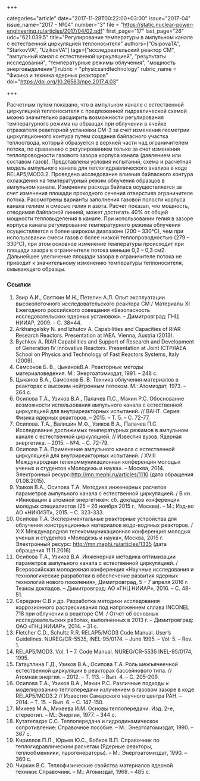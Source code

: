 +++

categories="article"
date="2017-11-28T00:22:00+03:00"
issue="2017-04"
issue_name="2017 - №04"
number="3"
file = "https://static.nuclear-power-engineering.ru/articles/2017/04/02.pdf"
first_page="17"
last_page="26"
udc="621.039.5"
title="Регулирование температуры в ампульном канале с естественной циркуляцией теплоносителя"
authors=["OsipovaTA", "StarkovVA", "UzikovVA"]
tags=["исследовательский реактор СМ", "ампульный канал с естественной циркуляцией", "результаты исследований", "температурные режимы облучения", "мощность энерговыделения"]
rubric = "physicsandtechnology"
rubric_name = "Физика и техника ядерных реакторов"
doi="https://doi.org/10.26583/npe.2017.4.03"

+++

Расчетным путем показано, что в ампульном канале с естественной циркуляцией теплоносителя с предложенной гидравлической схемой можно значительно расширить возможности регулирования температурного режима на образцах при облучении в ячейке отражателя реакторной установки СМ-3 за счет изменения геометрии циркуляционного контура путем создания байпасного участка теплоотвода, который образуется в верхней части над ограничителем потока, по сравнению с регулированием только за счет изменения теплопроводности газового зазора корпуса канала (давлением или составом газов). Представлены условия испытаний, схема и расчетная модель ампульного канала для теплогидравлического анализа в коде RELAP5/MOD3.2. Проведено исследование влияния байпасного контура охлаждения на температурный режим облучения образцов в ампульном канале. Изменение расхода байпаса осуществляется за счет изменения площади проходного сечения отверстияв ограничителе потока. Рассмотрены варианты заполнения газовой полости корпуса канала гелием и смесью гелия и азота. Расчет показал, что мощность, отводимая байпасной линией, может достигать 40% от общей мощности тепловыделения в канале. При использовании гелия в зазоре корпуса канала регулирование температурного режима облучения осуществляется в более широком диапазоне (200 – 330°С), чем при использовании смеси газов с более низкой теплопроводностью (279 – 330°С), при этом основное изменение температуры происходит при площади зазора в ограничителе потока меньше 0,2 – 0,3 см2. Дальнейшее увеличение площади зазора в ограничителе потока не приводит к значительному изменению температуры теплоносителя, омывающего образцы.

### Ссылки

1. Звир А.И., Святкин М.Н., Петелин А.Л. Опыт эксплуатации высокопоточного исследовательского реактора СМ / Материалы XI Ежегодного российского совещания «Безопасность исследовательских ядерных установок». – Димитровград: ГНЦ НИИАР, 2009. – С. 38=44.
2. Arkhangelsky N. and Izhutov A. Capabilities and Capacities of RIAR Research Reactors. Presentation at IAEA. Vienna, Austria (2013).
3. Bychkov A. RIAR Capabilities and Support of Research and Development of Generation IV Innovative Reactors. Presentation at Joint ICTP/IAEA School on Physics and Technology of Fast Reactors Systems, Italy (2009).
4. Самсонов Б. В., ЦыкановВ.А. Реакторные методы материаловедения. М.: Энергоатомиздат, 1991. – 248 с.
5. Цыканов В.А., Самсонов Б. В. Техника облучения материалов в реакторах с высоким нейтронным потоком. М.: Атомиздат, 1973. – 264 с.
6. Осипова Т.А., Узиков В.А., Палачев П.С., Макин Р.С. Обоснование возможности использования ампульного канала с естественной циркуляцией для внутриреакторных испытаний. // ВАНТ. Серия: Физика ядерных реакторов. – 2015. – Т. 5. – С. 72-77.
7. Осипова. Т.А., Валишин М.Ф., Узиков В.А., Палачев П.С. Исследование достижимых температурных режимов в ампульном канале с естественной циркуляцией. // Известия вузов. Ядерная энергетика. – 2015. – №4. – С. 72-79.
8. Осипова Т.А. Применение ампульного канала с естественной циркуляцией для внутриреакторных испытаний. / XVIII Международная телекоммуникационная конференция молодых ученых и студентов «Молодежь и наука». – Москва, 2014. Электронный ресурс:http://mn.mephi.ru/articles/1110 (дата обращения 01.08.2015).
9. Узиков В.А., Осипова Т.А. Методика инженерных расчетов параметров ампульного канала с естественной циркуляцией. / В кн. «Инновации в атомной энергетике»: сб. докладов конференции молодых специалистов (25 – 26 ноября 2015 г., Москва). – М.: Изд-во АО «НИКИЭТ», 2015. – С. 323-333.
10. Осипова Т.А. Экспериментальные реакторные устройства для облучения конструкционных материалов водо-водяных реакторов. / XIX Международная телекоммуникационная конференция молодых ученых и студентов «Молодежь и наука», Москва, 2015 г. Электронный ресурс: http://mn.mephi.ru/articles/1335 (дата обращения 11.11.2016)
11. Осипова Т.А., Узиков В.А. Инженерная методика оптимизации параметров ампульного канала с естественной циркуляцией. / Всероссийская молодежная конференция «Научные исследования и технологические разработки в обеспечение развития ядерных технологий нового поколения», Димитровград, 5 – 7 апреля 2016 г. Тезисы докладов. – Димитровград: АО «ГНЦ НИИАР», 2016. – С. 48-51.
12. Середкин С.В и др. Разработка методики исследования коррозионного растрескивания под напряжением сплава INCONEL 718 при облучении в реакторе СМ. / Отчет об основных исследовательских работах, выполненных в 2013 г. – Димитровград: ОАО «ГНЦ НИИАР», 2014. – 31 c.
13. Fletcher C.D., Schultz R.R. RELAP5/MOD3 Code Manual. User’s Guidelines. NUREG/CR-5535, INEL-95/0174. – June 1995. – Vol. 5. – Rev. 1.
14. RELAP5/MOD3. Vol. 1 – 7. Code Manual. NUREG/CR-5535 INEL-95/0174, 1995.
15. Гатауллина Г.Д., Узиков В.А., Осипова Т.А. Роль межъячеечной естественной циркуляции в реакторах бассейнового типа. // Атомная энергия. – 2012. – Т. 113. – Вып. 4. – С. 205-209.
16. Осипова Т.А., Узиков В.А., Макин Р.С. Различные подходы к моделированию теплопередачи излучением в газовом зазоре в коде RELAP5/MOD3.2 // Известия Самарского научного центра РАН. – 2014. – Т. 15. – Вып. 6. – С. 147-150.
17. Михеев М.А., Михеева И.М. Основы теплопередачи. Изд. 2-е, стереотип. – М.: Энергия, 1977. – 344 с.
18. Кутателадзе С.С. Теплопередача и гидродинамическое сопротивление: Справочное пособие. – М.: Энергоатомиздат, 1990. – 367 с.
19. Кириллов П.Л., Юрьев Ю.С., Бобков В.П. Справочник по теплогидравлическим расчетам (Ядерные реакторы, теплообменники, парогенераторы). – М.: Энергоатомиздат, 1990. – 360 c.
20. Чиркин В.С. Теплофизические свойства материалов ядерной техники: Справочник. – М.: Атомиздат, 1968. – 485 c.